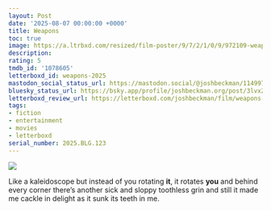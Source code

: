 ```yaml
---
layout: Post
date: '2025-08-07 00:00:00 +0000'
title: Weapons
toc: true
image: https://a.ltrbxd.com/resized/film-poster/9/7/2/1/0/9/972109-weapons-2025-0-600-0-900-crop.jpg?v=8100270337
description:
rating: 5
tmdb_id: '1078605'
letterboxd_id: weapons-2025
mastodon_social_status_url: https://mastodon.social/@joshbeckman/114997194374638024
bluesky_status_url: https://bsky.app/profile/joshbeckman.org/post/3lvx2hq4nyy2a
letterboxd_review_url: https://letterboxd.com/joshbeckman/film/weapons-2025/
tags:
- fiction
- entertainment
- movies
- letterboxd
serial_number: 2025.BLG.123
---
```

 <p><img src="https://a.ltrbxd.com/resized/film-poster/9/7/2/1/0/9/972109-weapons-2025-0-600-0-900-crop.jpg?v=8100270337"/></p> <p>Like a kaleidoscope but instead of you rotating <b>it</b>, it rotates <b>you</b> and behind every corner there’s another sick and sloppy toothless grin and still it made me cackle in delight as it sunk its teeth in me.</p> 
